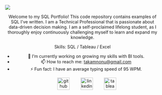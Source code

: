 ![](https://pbs.twimg.com/media/F0QHd3lWcAAZIMi?format=jpg&name=small)

<center>Welcome to my SQL Portfolio! This code repository contains examples of SQL I've written. I am a Technical Professional that is passionate about data-driven decision making. I am a self-proclaimed lifelong student, as I thoroughly enjoy continuously challenging myself to learn and expand my knowledge.

Skills: SQL / Tableau / Excel

- 🔭 I’m currently working on growing my skills with BI tools. 
- 📫 How to reach me: takamnonu@gmail.com 
- ⚡ Fun fact: I have an average typing speed of 95 WPM. 


&emsp;&emsp;[<img src='https://cdn.jsdelivr.net/npm/simple-icons@3.0.1/icons/github.svg' alt='github' height='40'>](https://github.com/Takam222) &emsp;&emsp; [<img src='https://cdn.jsdelivr.net/npm/simple-icons@3.0.1/icons/linkedin.svg' alt='linkedin' height='40'>](https://www.linkedin.com/in/linkedin.com/in/tiffany-n-akamnonu/) &emsp;&emsp; [<img src='https://cdn.jsdelivr.net/npm/simple-icons@3.0.1/icons/tableau.svg' alt='tableau' height='40'>](https://public.tableau.com/app/profile/tiffany.akamnonu)  </center>

